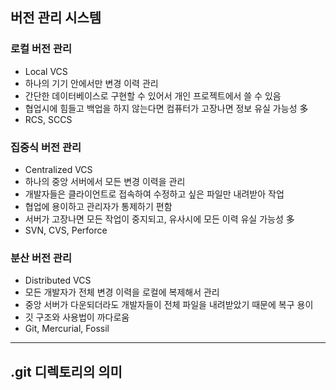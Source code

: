 ## 버전 관리 시스템
### 로컬 버전 관리
- Local VCS
- 하나의 기기 안에서만 변경 이력 관리
- 간단한 데이터베이스로 구현할 수 있어서 개인 프로젝트에서 쓸 수 있음
- 협업시에 힘들고 백업을 하지 않는다면 컴퓨터가 고장나면 정보 유실 가능성 多
- RCS, SCCS

### 집중식 버전 관리
- Centralized VCS
- 하나의 중앙 서버에서 모든 변경 이력을 관리
- 개발자들은 클라이언트로 접속하여 수정하고 싶은 파일만 내려받아 작업
- 협업에 용이하고 관리자가 통제하기 편함
- 서버가 고장나면 모든 작업이 중지되고, 유사시에 모든 이력 유실 가능성 多 
- SVN, CVS, Perforce

### 분산 버전 관리
- Distributed VCS
- 모든 개발자가 전체 변경 이력을 로컬에 복제해서 관리
- 중앙 서버가 다운되더라도 개발자들이 전체 파일을 내려받았기 때문에 복구 용이
- 깃 구조와 사용법이 까다로움
- Git, Mercurial, Fossil

---
## .git 디렉토리의 의미

